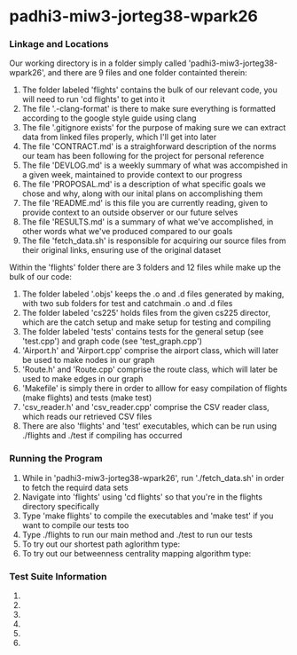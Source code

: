# padhi3-miw3-jorteg38-wpark26

### Linkage and Locations

Our working directory is in a folder simply called 'padhi3-miw3-jorteg38-wpark26', and there are 9 files and one folder containted therein:
1. The folder labeled 'flights' contains the bulk of our relevant code, you will need to run 'cd flights' to get into it
2. The file '.-clang-format' is there to make sure everything is formatted according to the google style guide using clang
3. The file '.gitignore exists' for the purpose of making sure we can extract data from linked files properly, which I'll get into later
4. The file 'CONTRACT.md' is a straighforward description of the norms our team has been following for the project for personal reference
5. The file 'DEVLOG.md' is a weekly summary of what was accompished in a given week, maintained to provide context to our progress
6. The file 'PROPOSAL.md' is a description of what specific goals we chose and why, along with our inital plans on accomplishing them
7. The file 'README.md' is this file you are currently reading, given to provide context to an outside observer or our future selves
8. The file 'RESULTS.md' is a summary of what we've accomplished, in other words what we've produced compared to our goals
9. The file 'fetch_data.sh' is responsible for acquiring our source files from their original links, ensuring use of the original dataset

Within the 'flights' folder there are 3 folders and 12 files while make up the bulk of our code:
1. The folder labeled '.objs' keeps the .o and .d files generated by making, with two sub folders for test and catchmain .o and .d files
2. The folder labeled 'cs225' holds files from the given cs225 director, which are the catch setup and make setup for testing and compiling
3. The folder labeled 'tests' contains tests for the general setup (see 'test.cpp') and graph code (see 'test_graph.cpp')
4. 'Airport.h' and 'Airport.cpp' comprise the airport class, which will later be used to make nodes in our graph
5. 'Route.h' and 'Route.cpp' comprise the route class, which will later be used to make edges in our graph
6. 'Makefile' is simply there in order to alllow for easy compilation of flights (make flights) and tests (make test)
7. 'csv_reader.h' and 'csv_reader.cpp' comprise the CSV reader class, which reads our retrieved CSV files
8. There are also 'flights' and 'test' executables, which can be run using ./flights and ./test if compiling has occurred

 
### Running the Program
1. While in 'padhi3-miw3-jorteg38-wpark26', run './fetch_data.sh' in order to fetch the requird data sets
2. Navigate into 'flights' using 'cd flights' so that you're in the flights directory specifically
3. Type 'make flights' to compile the executables and 'make test' if you want to compile our tests too
4. Type ./flights to run our main method and ./test to run our tests
5. To try out our shortest path aglorithm type:
6. To try out our betweenness centrality mapping algorithm type:

### Test Suite Information
1. 
2. 
3. 
4. 
5. 
6. 
